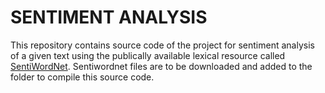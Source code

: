 SENTIMENT ANALYSIS
=====

This repository contains source code of the project for sentiment analysis of a given text using the publically available lexical resource called [SentiWordNet](http://sentiwordnet.isti.cnr.it/). Sentiwordnet files are to be downloaded and added to the folder to compile this source code.
